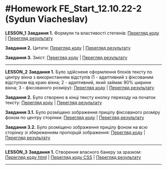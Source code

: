 <h1>#Homework FE_Start_12.10.22-2 (Sydun Viacheslav)</h1>

**LESSON_1**
**Завдання 1.** Формули та властивості степенів:
[Перегляд коду](https://github.com/ViacheslavSydun/FE_Start_12.10.22-2/blob/main/Lesson_1/Task_1.html) | [Перегляд результату](https://viacheslavsydun.github.io/FE_Start_12.10.22-2/Lesson_1/Task_1.html)

**Завдання 2.** Цитати:
[Перегляд коду](https://github.com/ViacheslavSydun/FE_Start_12.10.22-2/blob/main/Lesson_1/Task_2.html) | [Перегляд результату](https://viacheslavsydun.github.io/FE_Start_12.10.22-2/Lesson_1/Task_2.html)

**Завдання 3.** Зміст:
[Перегляд коду](https://github.com/ViacheslavSydun/FE_Start_12.10.22-2/blob/main/Lesson_1/Task_3.html) | [Перегляд результату](https://viacheslavsydun.github.io/FE_Start_12.10.22-2/Lesson_1/Task_3.html)
<hr>

**LESSON_2**
**Завдання 1.** Було здійснене оформлення блоків тексту по центру вікна з використанням відступів (1 - адаптивний з фіксованим відступом від краю вікна; 2 - адаптивний, який займає 90% ширини вікна; 3 - фіксованого розміру):
[Перегляд коду](https://github.com/ViacheslavSydun/FE_Start_12.10.22-2/blob/main/Lesson_2/Task_1.html) | [Перегляд результату](https://viacheslavsydun.github.io/FE_Start_12.10.22-2/Lesson_2/Task_1.html)

**Завдання 2.** Було створено в кінці тексту кнопку переходу на початок тексту:
[Перегляд коду](https://github.com/ViacheslavSydun/FE_Start_12.10.22-2/blob/main/Lesson_2/Task_2.html) | [Перегляд результату](https://viacheslavsydun.github.io/FE_Start_12.10.22-2/Lesson_2/Task_2.html)

**Завдання 3.1.** Було розміщено зображення прицілу фіксованого розміру фоном по центру сторінки:
[Перегляд коду](https://github.com/ViacheslavSydun/FE_Start_12.10.22-2/blob/main/Lesson_2/Task_3.1.html) | [Перегляд результату](https://viacheslavsydun.github.io/FE_Start_12.10.22-2/Lesson_2/Task_3.1.html)

**Завдання 3.2.** Було розміщено зображення прицілу фоном на всю сторінку зі збереженням пропорцій зображення:
[Перегляд коду](https://github.com/ViacheslavSydun/FE_Start_12.10.22-2/blob/main/Lesson_2/Task_3.2.html) | [Перегляд результату](https://viacheslavsydun.github.io/FE_Start_12.10.22-2/Lesson_2/Task_3.2.html)
<hr>

**LESSON_3**
**Завдання 1.** Створення власного банеру за зразком:
[Перегляд коду html](https://github.com/ViacheslavSydun/FE_Start_12.10.22-2/blob/main/Lesson_3/index.html) | [Перегляд коду CSS](https://github.com/ViacheslavSydun/FE_Start_12.10.22-2/blob/main/Lesson_3/css/style.css) | [Перегляд результату](https://viacheslavsydun.github.io/FE_Start_12.10.22-2/Lesson_3/index.html)
<hr>
